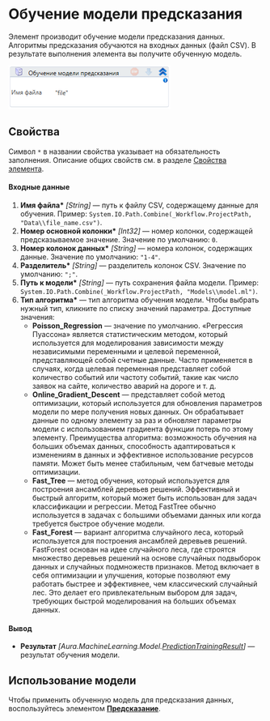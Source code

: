 # Обучение модели предсказания

Элемент производит обучение модели предсказания данных. Алгоритмы предсказания обучаются на входных данных (файл CSV). В результате выполнения элемента вы получите обученную модель.

![](<../../../.gitbook/assets/image (187).png>)


## Свойства
Символ `*` в названии свойства указывает на обязательность заполнения. Описание общих свойств см. в разделе [Свойства элемента](https://docs.primo-rpa.ru/primo-rpa/primo-studio/process/elements#svoistva-elementa).

#### Входные данные

1. **Имя файла\*** *[String]* — путь к файлу CSV, содержащему данные для обучения. Пример: `System.IO.Path.Combine(_Workflow.ProjectPath, "Data\\file_name.csv")`.
2. **Номер основной колонки\*** *[Int32]* — номер колонки, содержащей предсказываемое значение. Значение по умолчанию: `0`.
3. **Номер колонок данных\*** *[String]* — номера колонок, содержащих данные. Значение по умолчанию: `"1-4"`.
4. **Разделитель\*** *[String]* — разделитель колонок CSV. Значение по умолчанию: `";"`.
5. **Путь к модели\*** *[String]* — путь сохранения файла модели. Пример: `System.IO.Path.Combine(_Workflow.ProjectPath, "Models\\model.ml")`.
6. **Тип алгоритма\*** — тип алгоритма обучения модели. Чтобы выбрать нужный тип, кликните по списку значений параметра. Доступные значения:
   * **Poisson_Regression** — значение по умолчанию. «Регрессия Пуассона» является статистическим методом, который используется для моделирования зависимости между независимыми переменными и целевой переменной, представляющей собой счетные данные. Часто применяется в случаях, когда целевая переменная представляет собой количество событий или частоту событий, такие как число заявок на сайте, количество аварий на дороге и т. д. 
   * **Online_Gradient_Descent** — представляет собой метод оптимизации, который используется для обновления параметров модели по мере получения новых данных. Он обрабатывает данные по одному элементу за раз и обновляет параметры модели с использованием градиента функции потерь по этому элементу. Преимущества алгоритма: возможность обучения на больших объемах данных, способность адаптироваться к изменениям в данных и эффективное использование ресурсов памяти. Может быть менее стабильным, чем батчевые методы оптимизации.
   * **Fast_Tree** — метод обучения, который используется для построения ансамблей деревьев решений. Эффективный и быстрый алгоритм, который может быть использован для задач классификации и регрессии. Метод FastTree обычно используется в задачах с большими объемами данных или когда требуется быстрое обучение модели. 
   * **Fast_Forest** — вариант алгоритма случайного леса, который используется для построения ансамблей деревьев решений. FastForest основан на идее случайного леса, где строятся множество деревьев решений на основе случайных подвыборок данных и случайных подмножеств признаков. Метод включает в себя оптимизации и улучшения, которые позволяют ему работать быстрее и эффективнее, чем классический случайный лес. Это делает его привлекательным выбором для задач, требующих быстрой моделирования на больших объемах данных. 


#### Вывод

* **Результат** *[Aura.MachineLearning.Model.[PredictionTrainingResult](https://docs.primo-rpa.ru/primo-rpa/g_elements/el_extra/els_machine_learning/datatypes/predictiontrainingresult)]* — результат обучения модели.


## Использование модели

Чтобы применить обученную модель для предсказания данных, воспользуйтесь элементом [**Предсказание**](https://docs.primo-rpa.ru/primo-rpa/g_elements/el_extra/els_machine_learning/el_prediction).
